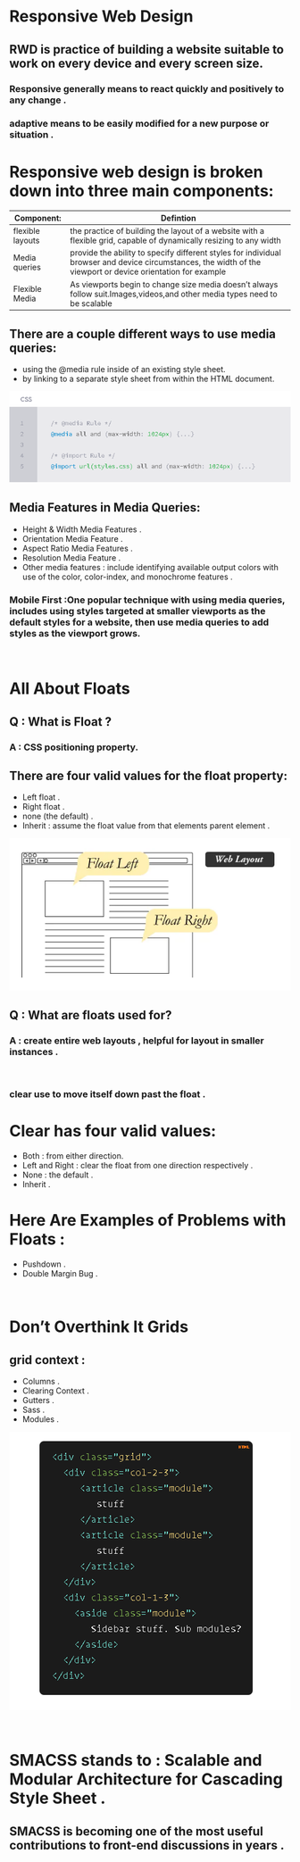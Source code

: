 #  <b>Responsive Web Design</b> 

## <b>RWD</b> is practice of building a website suitable to work on every device and every screen size.

### Responsive generally means to react quickly and positively to any change .
###  adaptive means to be easily modified for a new purpose or situation .

#  Responsive web design is broken down into three main components:

|Component:|Defintion|
| ------- |----------------------------------------------------------|
|flexible layouts|the practice of building the layout of a website with a flexible grid, capable of dynamically resizing to any width|
|Media queries| provide the ability to specify different styles for individual browser and device circumstances, the width of the viewport or device orientation for example|
|Flexible Media|As viewports begin to change size media doesn’t always follow suit.Images,videos,and other media types need to be scalable|

## There are a couple different ways to use media queries:
- using the @media rule inside of an existing style sheet.
- by linking to a separate style sheet from within the HTML document.

![](read1a.png)

## Media Features in Media Queries:
- Height & Width Media Features .
- Orientation Media Feature .
- Aspect Ratio Media Features .
- Resolution Media Feature .
- Other media features : include identifying available output colors with use of the color, color-index, and monochrome features .

### Mobile First :One popular technique with using media queries, includes using styles targeted at smaller viewports as the default styles for a website, then use media queries to add styles as the viewport grows.

<br>

# <b>All About Floats</b>
## Q : What is Float ?
### A : CSS positioning property.

## There are four valid values for the float property:
- Left float .
- Right float .
- none (the default) .
- Inherit : assume the float value from that elements parent element .
  
![](read1b.png)

## Q : What are floats used for?
### A :  create entire web layouts , helpful for layout in smaller instances .
<br>

### <b>clear</b> use to move itself down past the float . 


# Clear has four valid values:
- Both :  from either direction. 
- Left and Right : clear the float from one direction respectively .
- None : the default .
- Inherit .

# Here Are Examples of Problems with <b>Floats</b> :
- Pushdown .
- Double Margin Bug .

<br>

#  Don’t Overthink It <b>Grids</b>

## grid context :
- Columns .
- Clearing Context .
- Gutters .
- Sass .
- Modules .

![](read1m.png)

<br>

#  <b>SMACSS</b> stands to : Scalable and Modular Architecture for Cascading Style Sheet .

## <b>SMACSS</b> is becoming one of the most useful contributions to front-end discussions in years .



